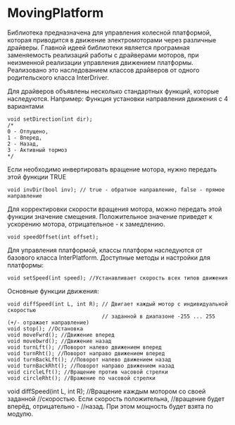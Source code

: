 # MovingPlatform
Библиотека предназначена для управления колесной платформой,
которая приводится в движение  электромоторами через различные драйверы.
Главной идеей библиотеки является програмная заменяемость реализаций
работы с драйверами моторов, при неизменной реализации управления 
движением платформы.
Реализовано это наследованием классов драйверов от одного родительского
класса InterDriver.

Для драйверов объявлены несколько стандартных функций, которые наследуются.
Например:
Функция установки направления движения с 4 вариантами

	void setDirection(int dir);  
	/*
	0 - Отпущено,
	1 - Вперед,
	2 - Назад,
	3 - Активный тормоз
	*/

Если необходимо инвертировать вращение мотора,
нужно передать этой функции TRUE

	void invDir(bool inv); // true - обратное направление, false - прямое направление
Для корректировки скорости вращения мотора, можно передать этой функции значение
смещения. Положительное значение приведет к ускорению мотора, 
отрицательное - к замедлению.

	void speedOffset(int offset);

Для управления платформой, классы платформ наследуются от базового класса InterPlatform.
Доступные методы и настройки для платформы:

	void setSpeed(int speed); //Устанавливает скорость всех типов движения

Основные функции движения:

	void diffSpeed(int L, int R); // Двигает каждый мотор с индивидуальной скоростью
								  // заданной в диапазоне -255 ... 255 (+/- отражает направление)
	void stop(); //Остановка
	void moveFwrd(); //Движение вперед
	void movebwrd(); //Движение назад
	void turnLft(); //Поворот налево движением вперед
	void turnRht(); //Поворот направо движением вперед
	void turnBackLft(); //Поворот налево движением назад
	void turnBackRht(); //Поворот направо движением назад
	void circleLft(); //Вращение против часовой стрелки
	void circleRht(); //Вражение по часовой стрелки
 void diffSpeed(int L, int R); 
//Вращение каждым мотором со своей заданной
//скоростью. Если скорость положительна,
//вращение будет вперёд, отрицательно - 
//назад. При этом мощность будет взята по модулю.
 
